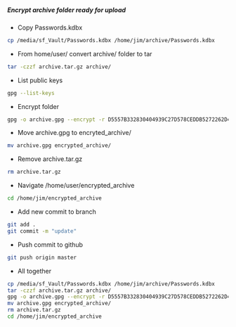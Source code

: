 ##### Encrypt archive folder ready for upload

* Copy Passwords.kdbx

```bash
cp /media/sf_Vault/Passwords.kdbx /home/jim/archive/Passwords.kdbx
```

* From home/user/ convert archive/ folder to tar

```bash
tar -czzf archive.tar.gz archive/
```

* List public keys

```bash
gpg --list-keys
```

* Encrypt folder

```bash
gpg -o archive.gpg --encrypt -r D5557B332830404939C27D578CEDDB5272262D4C /home/jim/archive.tar.gz
```

* Move archive.gpg to encryted_archive/

```bash
mv archive.gpg encrypted_archive/
```

* Remove archive.tar.gz

```bash
rm archive.tar.gz
```

* Navigate /home/user/encrypted_archive

```bash
cd /home/jim/encrypted_archive
```

* Add new commit to branch

```bash
git add .
git commit -m "update"
```

* Push commit to github

```bash
git push origin master
```
* All together

```bash
cp /media/sf_Vault/Passwords.kdbx /home/jim/archive/Passwords.kdbx
tar -czzf archive.tar.gz archive/
gpg -o archive.gpg --encrypt -r D5557B332830404939C27D578CEDDB5272262D4C /home/jim/archive.tar.gz
mv archive.gpg encrypted_archive/
rm archive.tar.gz
cd /home/jim/encrypted_archive
```
